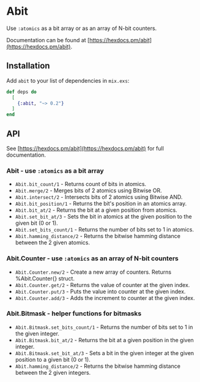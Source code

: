# Abit

Use `:atomics` as a bit array or as an array of N-bit counters.

Documentation can be found at [https://hexdocs.pm/abit](https://hexdocs.pm/abit).

## Installation

Add `abit` to your list of dependencies in `mix.exs`:

```elixir
def deps do
  [
    {:abit, "~> 0.2"}
  ]
end
```

## API
See [https://hexdocs.pm/abit](https://hexdocs.pm/abit) for full documentation.

### Abit - use `:atomics` as a bit array
* `Abit.bit_count/1` - Returns count of bits in atomics.
* `Abit.merge/2` - Merges bits of 2 atomics using Bitwise OR.
* `Abit.intersect/2` - Intersects bits of 2 atomics using Bitwise AND.
* `Abit.bit_position/1` - Returns the bit's position in an atomics array.
* `Abit.bit_at/2` - Returns the bit at a given position from atomics.
* `Abit.set_bit_at/3` - Sets the bit in atomics at the given position to the given bit (0 or 1).
* `Abit.set_bits_count/1` - Returns the number of bits set to 1 in atomics.
* `Abit.hamming_distance/2` - Returns the bitwise hamming distance between the 2 given atomics.
### Abit.Counter - use `:atomics` as an array of N-bit counters
* `Abit.Counter.new/2` - Create a new array of counters. Returns %Abit.Counter{} struct.
* `Abit.Counter.get/2` - Returns the value of counter at the given index.
* `Abit.Counter.put/3` - Puts the value into counter at the given index.
* `Abit.Counter.add/3` - Adds the increment to counter at the given index.
### Abit.Bitmask - helper functions for bitmasks
* `Abit.Bitmask.set_bits_count/1` - Returns the number of bits set to 1 in the given integer.
* `Abit.Bitmask.bit_at/2` - Returns the bit at a given position in the given integer.
* `Abit.Bitmask.set_bit_at/3` - Sets a bit in the given integer at the given position to a given bit (0 or 1).
* `Abit.hamming_distance/2` - Returns the bitwise hamming distance between the 2 given integers.
